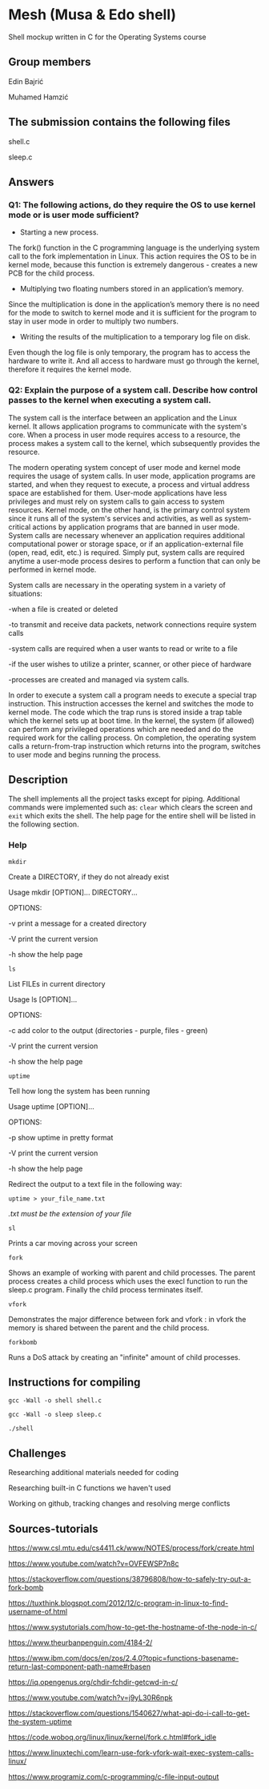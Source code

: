 # Mesh (Musa & Edo shell)
Shell mockup written in C for the Operating Systems course

## Group members

Edin Bajrić

Muhamed Hamzić

## The submission contains the following files

shell.c

sleep.c

## Answers

### Q1: The following actions, do they require the OS to use kernel mode or is user mode sufficient?

- Starting a new process.

The fork() function in the C programming language is the underlying system call to the fork implementation in Linux. This action requires the OS to be in kernel mode, because this function is extremely dangerous - creates a new PCB for the child process.

- Multiplying two floating numbers stored in an application’s memory.

Since the multiplication is done in the application’s memory there is no need for the mode to switch to kernel mode and it is sufficient for the program to stay in user mode in order to multiply two numbers.

- Writing the results of the multiplication to a temporary log file on disk.

Even though the log file is only temporary, the program has to access the hardware to write it. And all access to hardware must go through the kernel, therefore it requires the kernel mode.

### Q2: Explain the purpose of a system call. Describe how control passes to the kernel when executing a system call.

The system call is the interface between an application and the Linux kernel.
It allows application programs to communicate with the system's core.
When a process in user mode requires access to a resource, the process makes a system call to the kernel, which subsequently provides the resource.

The modern operating system concept of user mode and kernel mode requires the usage of system calls. In user mode, application programs are started, and when they request to execute, a process and virtual address space are established for them. User-mode applications have less privileges and must rely on system calls to gain access to system resources. Kernel mode, on the other hand, is the primary control system since it runs all of the system's services and activities, as well as system-critical actions by application programs that are banned in user mode. System calls are necessary whenever an application requires additional computational power or storage space, or if an application-external file (open, read, edit, etc.) is required. Simply put, system calls are required anytime a user-mode process desires to perform a function that can only be performed in kernel mode.

System calls are necessary in the operating system in a variety of situations:

-when a file is created or deleted

-to transmit and receive data packets, network connections require system calls

-system calls are required when a user wants to read or write to a file

-if the user wishes to utilize a printer, scanner, or other piece of hardware

-processes are created and managed via system calls.

In order to execute a system call a program needs to execute a special trap instruction. This instruction accesses the kernel and switches the mode to kernel mode. The code which the trap runs is stored inside a trap table which the kernel sets up at boot time. In the kernel, the system (if allowed) can perform any privileged operations which are needed and do the required work for the calling process. On completion, the operating system calls a return-from-trap instruction which returns into the program, switches to user mode and begins running the process.

## Description

The shell implements all the project tasks except for piping. Additional commands were implemented such as: `clear` which clears the screen and `exit` which exits the shell. The help page for the entire shell will be listed in the following section.

### Help
`mkdir` 

Create a DIRECTORY, if they do not already exist

Usage mkdir [OPTION]... DIRECTORY...

OPTIONS:

-v print a message for a created directory

-V print the current version

-h show the help page

`ls`

List FILEs in current directory 

Usage ls [OPTION]...

OPTIONS:

-c add color to the output (directories - purple, files - green)

-V print the current version

-h show the help page

`uptime`

Tell how long the system has been running

Usage uptime [OPTION]...

OPTIONS:

-p show uptime in pretty format

-V print the current version

-h show the help page

Redirect the output to a text file in the following way:

`uptime > your_file_name.txt`

*.txt must be the extension of your file*

`sl`
 
Prints a car moving across your screen

`fork`

Shows an example of working with parent and child processes. The parent process creates a child process which uses the execl function to run the sleep.c program. Finally the child process terminates itself.

`vfork`

Demonstrates the major difference between fork and vfork : in vfork the memory is shared between the parent and the child process.

`forkbomb`

Runs a DoS attack by creating an "infinite" amount of child processes.


## Instructions for compiling

`gcc -Wall -o shell shell.c`

`gcc -Wall -o sleep sleep.c`

`./shell`


## Challenges

Researching additional materials needed for coding

Researching built-in C functions we haven't used

Working on github, tracking changes and resolving merge conflicts

## Sources-tutorials

https://www.csl.mtu.edu/cs4411.ck/www/NOTES/process/fork/create.html

https://www.youtube.com/watch?v=OVFEWSP7n8c

https://stackoverflow.com/questions/38796808/how-to-safely-try-out-a-fork-bomb

https://tuxthink.blogspot.com/2012/12/c-program-in-linux-to-find-username-of.html

https://www.systutorials.com/how-to-get-the-hostname-of-the-node-in-c/

https://www.theurbanpenguin.com/4184-2/

https://www.ibm.com/docs/en/zos/2.4.0?topic=functions-basename-return-last-component-path-name#rbasen

https://iq.opengenus.org/chdir-fchdir-getcwd-in-c/

https://www.youtube.com/watch?v=j9yL30R6npk

https://stackoverflow.com/questions/1540627/what-api-do-i-call-to-get-the-system-uptime

https://code.woboq.org/linux/linux/kernel/fork.c.html#fork_idle

https://www.linuxtechi.com/learn-use-fork-vfork-wait-exec-system-calls-linux/

https://www.programiz.com/c-programming/c-file-input-output



